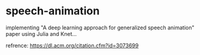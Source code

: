 # speech-animation
implementing "A deep learning approach for generalized speech animation" paper using Julia and Knet...

refrence: https://dl.acm.org/citation.cfm?id=3073699
